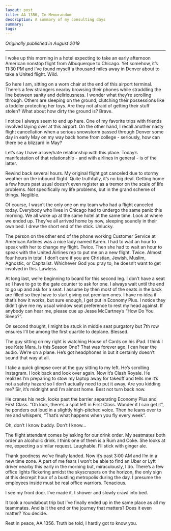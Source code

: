 ```yaml
---
layout: post
title: AA 1356, In Memorandum
description: A summary of my consulting days
summary: 
tags:
---
```


*Originally published in August 2019*

-----

I woke up this morning in a hotel expecting to take an early afternoon American nonstop flight from Albuquerque to Chicago. Yet somehow, it’s 11:30 PM and I’ve found myself a thousand miles away in Denver about to take a United flight. Wild.

So here I am, sitting on a worn chair at the end of this airport terminal. There’s a few strangers nearby browsing their phones while straddling the line between sanity and deliriousness. I wonder what they’re scrolling through. Others are sleeping on the ground, clutching their possessions like a toddler protecting her toys. Are they not afraid of getting their stuff stolen? What about how dirty the ground is? Brave.

I notice I always seem to end up here. One of my favorite trips with friends involved laying over at this airport. On the other hand, I recall another nasty flight cancellation when a serious snowstorm passed through Denver some day in early May on my way back home from college - seriously, how can there be a blizzard in May?

Let’s say I have a love/hate relationship with this place. Today’s manifestation of that relationship - and with airlines in general - is of the latter.

Rewind back several hours. My original flight got canceled due to stormy weather on the inbound flight. Quite truthfully, it’s no big deal. Getting home a few hours past usual doesn’t even register as a tremor on the scale of life problems. Not specifically my life problems, but in the grand scheme of things. Neglible.

Of course, I wasn’t the only one on my team who had a flight canceled today. Everybody who lives in Chicago had to undergo the same panic this morning. We all woke up at the same hotel at the same time. Look at where we ended up. They’ve all arrived home by now, sleeping soundly in their own bed. I drew the short end of the stick. Unlucky.

The person on the other end of the phone working Customer Service at American Airlines was a nice lady named Karen. I had to wait an hour to speak with her to change my flight. Twice. Then she had to wait an hour to speak with the United Airlines rep to put me on a new flight. Twice. Almost four hours in total. I don’t care if you are Christian, Jewish, Muslim, Agnostic, or Capitalist. Whichever God you pray to, he doesn’t want to get involved in this. Lawless.

At long last, we’re beginning to board for this second leg. I don’t have a seat so I have to go to the gate counter to ask for one. I always wait until the end to go up and ask for a seat. I assume by then most of the seats in the back are filled so they have to start giving out premium ones. I have no idea if that’s how it works, but sure enough, I get put in Economy Plus. I notice they didn’t give me my usual window seat preference to rest my head against. If anybody can hear me, please cue up Jesse McCartney’s “How Do You Sleep?”.

On second thought, I might be stuck in middle seat purgatory but 7th row ensures I’ll be among the first quartile to deplane. Blessed.

The guy sitting on my right is watching House of Cards on his iPad. I think I see Kate Mara. Is this Season One? That was forever ago. I can hear the audio. We’re on a plane. He’s got headphones in but it certainly doesn’t sound that way at all.

I take a quick glimpse over at the guy sitting to my left. He’s scrolling Instagram. I look back and look over again. Now it’s Clash Royale. He realizes I’m preparing to stow my laptop away for takeoff and tells me it’s not a safety hazard so I don’t actually need to put it away. Are you kidding me? Sir, it’s midnight and I’m almost home. Best not turn back now.

He cranes his neck, looks past the barrier separating Economy Plus and First Class. “Oh look, there’s a spot left in First Class. Wonder if I can get it”, he ponders out loud in a slightly high-pitched voice. Then he leans over to me and whispers, “That’s what happens when you fly every week”.

Oh, don’t I know buddy. Don’t I know…

The flight attendant comes by asking for our drink order. My seatmates both order an alcoholic drink. I think one of them is a Rum and Coke. She looks at me, expecting a similar request. Laughable. I’ll stick with ginger ale.

Thank goodness we’ve finally landed. Now it’s past 3:00 AM and I’m in a new time zone. A part of me fears I won’t be able to find an Uber or Lyft driver nearby this early in the morning but, miraculously, I do. There’s a few office lights flickering amidst the skyscrapers on the horizon, the only sign at this decrepit hour of a bustling metropolis during the day. I presume the employees inside must be real office warriors. Tenacious.

I see my front door. I’ve made it. I shower and slowly crawl into bed.

It took a roundabout trip but I’ve finally ended up in the same place as all my teammates. And is it the end or the journey that matters? Does it even matter? You decide.

Rest in peace, AA 1356. Truth be told, I hardly got to know you.
